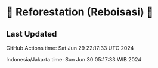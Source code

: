 
# 🌳 Reforestation (Reboisasi) 🌲

## Last Updated

GitHub Actions time: Sat Jun 29 22:17:33 UTC 2024

Indonesia/Jakarta time: Sun Jun 30 05:17:33 WIB 2024

